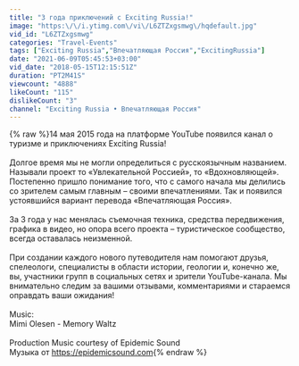 ```yaml
---
title: "3 года приключений с Exciting Russia!"
image: "https:\/\/i.ytimg.com\/vi\/L6ZTZxgsmwg\/hqdefault.jpg"
vid_id: "L6ZTZxgsmwg"
categories: "Travel-Events"
tags: ["Exciting Russia","Впечатляющая Россия","ExcitingRussia"]
date: "2021-06-09T05:45:53+03:00"
vid_date: "2018-05-15T12:15:51Z"
duration: "PT2M41S"
viewcount: "4888"
likeCount: "115"
dislikeCount: "3"
channel: "Exciting Russia • Впечатляющая Россия"
---
```

{% raw %}14 мая 2015 года на платформе YouTube появился канал о туризме и приключениях Exciting Russia!<br /><br />Долгое время мы не могли определиться с русскоязычным названием. Называли проект то «Увлекательной Россией», то «Вдохновляющей». Постепенно пришло понимание того, что с самого начала мы делились со зрителем самым главным – своими впечатлениями. Так и появился устоявшийся вариант перевода «Впечатляющая Россия».<br /><br />За 3 года у нас менялась съемочная техника, средства передвижения, графика в видео, но опора всего проекта – туристическое сообщество, всегда оставалась неизменной.<br /><br />При создании каждого нового путеводителя нам помогают друзья, спелеологи, специалисты в области истории, геологии и, конечно же, вы, участники групп в социальных сетях и зрители YouTube-канала. Мы внимательно следим за вашими отзывами, комментариями и стараемся оправдать ваши ожидания!<br /><br />Music:<br />Mimi Olesen - Memory Waltz<br /><br />Production Music courtesy of Epidemic Sound<br />Музыка от <a rel="nofollow" target="blank" href="https://epidemicsound.com">https://epidemicsound.com</a>{% endraw %}
